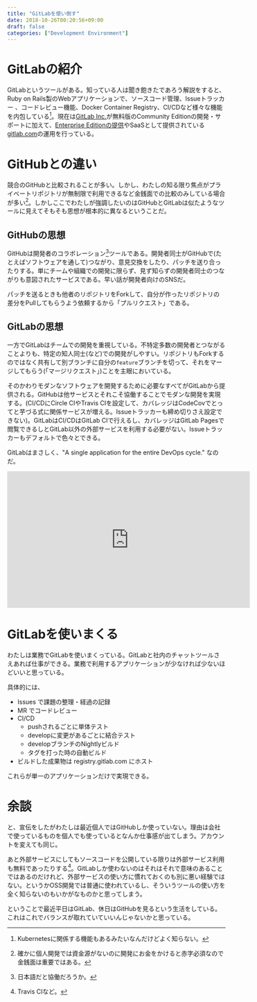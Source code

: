 ```yaml
---
title: "GitLabを使い倒す"
date: 2018-10-26T00:20:56+09:00
draft: false
categories: ["Development Environment"]
---
```


# GitLabの紹介

GitLabというツールがある。知っている人は聞き飽きたであろう解説をすると、Ruby on Rails製のWebアプリケーションで、ソースコード管理、Issueトラッカー 、コードレビュー機能、Docker Container Registry、CI/CDなど様々な機能を内包している[^1]。現在は[GitLab Inc.](https://about.gitlab.com/company/)が無料版のCommunity Editionの開発・サポートに加えて、[Enterprise Editionの提供](https://gitlab.com/gitlab-org/gitlab-ee)やSaaSとして提供されている[gitlab.com](https://gitlab.com)の運用を行っている。

[^1]: Kubernetesに関係する機能もあるみたいなんだけどよく知らない。

# GitHubとの違い

競合のGitHubと比較されることが多い。しかし、わたしの知る限り焦点がプライベートリポジトリが無制限で利用できるなど金銭面での比較のみしている場合が多い[^2]。しかしここでわたしが強調したいのはGitHubとGitLabは似たようなツールに見えてそもそも思想が根本的に異なるということだ。

[^2]: 確かに個人開発では資金源がないのに開発にお金をかけると赤字必須なので金銭面は重要ではある。

## GitHubの思想

GitHubは開発者のコラボレーション[^3]ツールである。開発者同士がGitHubで(たとえばソフトウェアを通して)つながり、意見交換をしたり、パッチを送り合ったりする。単にチームや組織での開発に限らず、見ず知らずの開発者同士のつながりも意図されたサービスである。早い話が開発者向けのSNSだ。

パッチを送るときも他者のリポジトリをForkして、自分が作ったリポジトリの差分をPullしてもらうよう依頼するから「プルリクエスト」である。

[^3]: 日本語だと協働だろうか。

## GitLabの思想

一方でGitLabはチームでの開発を重視している。不特定多数の開発者とつながることよりも、特定の知人同士(など)での開発がしやすい。リポジトリもForkするのではなく共有して別ブランチに自分の`feature`ブランチを切って、それをマージしてもらう(「マージリクエスト」)ことを主眼においている。

そのかわりモダンなソフトウェアを開発するために必要なすべてがGitLabから提供される。GitHubは他サービスとそれこそ協働することでモダンな開発を実現する。(CI/CDにCircle CIやTravis CIを設定して、カバレッジはCodeCovでとってと芋づる式に関係サービスが増える。Issueトラッカーも締め切りさえ設定できない)。GitLabはCI/CDはGitLab CIで行えるし、カバレッジはGitLab Pagesで閲覧できるしとGitLab以外の外部サービスを利用する必要がない。Issueトラッカーもデフォルトで色々とできる。

GitLabはまさしく、"A single application for the entire DevOps cycle." なのだ。

<iframe width="560" height="315" src="https://www.youtube.com/embed/MqL6BMOySIQ" frameborder="0" allow="autoplay; encrypted-media" allowfullscreen></iframe>

# GitLabを使いまくる

わたしは業務でGitLabを使いまくっている。GitLabと社内のチャットツールさえあれば仕事ができる。業務で利用するアプリケーションが少なければ少ないほどいいと思っている。

具体的には、

* Issues で課題の整理・経過の記録
* MR でコードレビュー
* CI/CD
    * pushされるごとに単体テスト
    * developに変更があるごとに結合テスト
    * developブランチのNightlyビルド
    * タグを打った時の自動ビルド
* ビルドした成果物は registry.gitlab.com にホスト

これらが単一のアプリケーションだけで実現できる。

# 余談

と、宣伝をしたがわたしは最近個人ではGitHubしか使っていない。理由は会社で使っているものを個人でも使っているとなんか仕事感が出てしまう。アカウントを変えても同じ。

あと外部サービスにしてもソースコードを公開している限りは外部サービス利用も無料であったりする[^4]。GitLabしか使わないのはそれはそれで意味のあることではあるのだけれど、外部サービスの使い方に慣れておくのも別に悪い経験ではない。というかOSS開発では普通に使われているし、そういうツールの使い方を全く知らないのもいかがなものかと思ってしまう。

[^4]: Travis CIなど。

ということで最近平日はGitLab、休日はGitHubを見るという生活をしている。これはこれでバランスが取れていていいんじゃないかと思っている。
